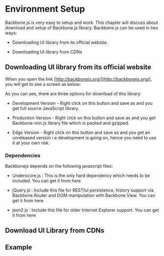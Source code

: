 # Environment Setup

Backbone.js is very easy to setup and work. This chapter will discuss about download and setup of Backbone.js library. Backbone.js can be used in two ways:

* Downloading UI library from its official website.

* Downloading UI library from CDNs


## Downloading UI library from its official website

When you open the link [http://backbonejs.org/](http://backbonejs.org/), you will get to see a screen as below:

As you can see, there are three options for download of this library:

* Development Version - Right click on this button and save as and you get full source JavaScript library.

* Production Version - Right click on this button and save as and you get Backbone-min.js library file which is packed and gzipped.

* Edge Version - Right click on this button and save as and you get an unreleased version i.e development is going on, hence you need to use it at your own risk.


### Dependencies

Backbonejs depends on the following javascript files:

* Underscore.js : This is the only hard dependency which needs to be included. You can get it from here

* jQuery.js : Include this file for RESTful persistence, history support via Backbone.Router and DOM manipulation with Backbone.View. You can get it from here


* json2.js : Include this file for older Internet Explorer support. You can get it from here

## Download UI Library from CDNs



## Example



